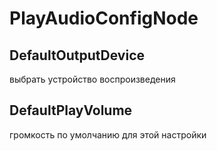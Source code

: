 # PlayAudioConfigNode

## DefaultOutputDevice
выбрать устройство воспроизведения

## DefaultPlayVolume
громкость по умолчанию для этой настройки
